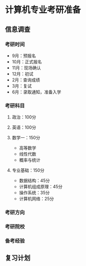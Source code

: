 # 计算机专业考研准备

## 信息调查

### 考研时间
* 9月：预报名
* 10月：正式报名
* 11月：现场确认
* 12月：初试
* 2月：查询成绩
* 3月：复试
* 6月：录取通知，准备入学

### 考研科目
1. 政治：100分
2. 英语：100分
3. 数学一：150分
    * 高等数学
    * 线性代数
    * 概率与统计

4. 专业基础：150分
    * 数据结构：45分
    * 计算机组成原理：45分
    * 操作系统：35分
    * 计算机网络：25分

### 考研方向

### 考研院校

### 备考经验

## 复习计划

